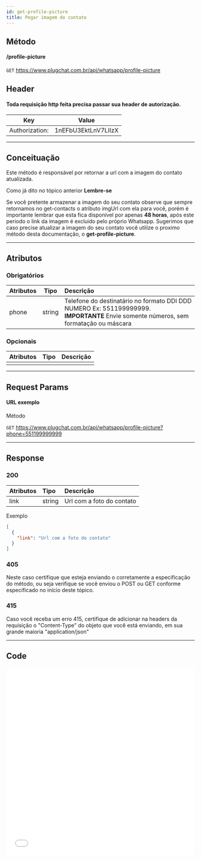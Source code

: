 ```yaml
---
id: get-profile-picture
title: Pegar imagem do contato
---
```


## Método

#### /profile-picture

`GET` https://www.plugchat.com.br/api/whatsapp/profile-picture

## Header

#### Toda requisição http feita precisa passar sua header de autorização.

|      Key       |        Value        |
| :------------: | :-----------------: |
| Authorization: | 1nEFbU3EktLnV7LIIzX |

---

## Conceituação

Este método é responsável por retornar a url com a imagem do contato atualizada.

Como já dito no tópico anterior **Lembre-se**

Se você pretente armazenar a imagem do seu contato observe que sempre retornamos no get-contacts o atributo imgUrl com ela para você, porém é importante lembrar que esta fica disponível por apenas **48 horas**, após este periodo o link da imagem é excluido pelo próprio Whatsapp. Sugerimos que caso precise atualizar a imagem do seu contato você utilize o proximo método desta documentação, o **get-profile-picture**.

---

## Atributos

### Obrigatórios

| Atributos | Tipo | Descrição |
| :-- | :-: | :-- |
| phone | string | Telefone do destinatário no formato DDI DDD NUMERO Ex: 551199999999. **IMPORTANTE** Envie somente números, sem formatação ou máscara |

### Opcionais

| Atributos | Tipo | Descrição |
| :-------- | :--: | :-------- |
|           |      |           |

---

## Request Params

#### URL exemplo

Método

`GET` https://www.plugchat.com.br/api/whatsapp/profile-picture?phone=551199999999

---

## Response

### 200

| Atributos | Tipo   | Descrição                 |
| :-------- | :----- | :------------------------ |
| link      | string | Url com a foto do contato |

Exemplo

```json
[
  {
    "link": "Url com a foto do contato"
  }
]
```

### 405

Neste caso certifique que esteja enviando o corretamente a especificação do método, ou seja verifique se você enviou o POST ou GET conforme especificado no início deste tópico.

### 415

Caso você receba um erro 415, certifique de adicionar na headers da requisição o "Content-Type" do objeto que você está enviando, em sua grande maioria "application/json"

---

## Code

<iframe src="//api.apiembed.com/?source=https://raw.githubusercontent.com/fourpixelit/plug-chat-docs/main/json-examples/get-profile-picture.json&targets=all" frameborder="0" scrolling="no" width="100%" height="500px" seamless></iframe>
